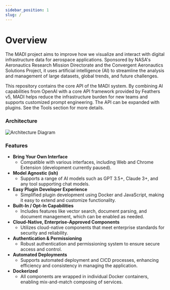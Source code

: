 ```yaml
---
sidebar_position: 1
slug: /
---
```


#  Overview

The MADI project aims to improve how we visualize and interact with digital infrastructure data for aerospace applications. Sponsored by NASA's Aeronautics Research Mission Directorate and the Convergent Aeronautics Solutions Project, it uses artificial intelligence (AI) to streamline the analysis and management of large datasets, global trends, and future challenges.

This repository contains the core API of the MADI system. By combining AI capabilities from OpenAI with a core API framework provided by Feathers v5, MADI helps reduce the infrastructure burden for new teams and supports customized prompt engineering. The API can be expanded with plugins. See the Tools section for more details.

### Architecture

![Architecture Diagram](/img/architecture.png)

### Features

- **Bring Your Own Interface**
    - Compatible with various interfaces, including Web and Chrome Extension (development currently paused).
- **Model Agnostic (ish)**
    - Supports a range of AI models such as GPT 3.5+, Claude 3+, and any tool supporting chat models.
- **Easy Plugin Developer Experience**
    - Simplified plugin development using Docker and JavaScript, making it easy to extend and customize functionality.
- **Built-In / Opt-In Capabilities**
    - Includes features like vector search, document parsing, and document management, which can be enabled as needed.
- **Cloud-Native, Enterprise-Approved Components**
    - Utilizes cloud-native components that meet enterprise standards for security and reliability.
- **Authentication & Permissioning**
    - Robust authentication and permissioning system to ensure secure access and control.
- **Automated Deployments**
    - Supports automated deployment and CICD processes, enhancing efficiency and consistency in managing the application.
- **Dockerized**
    - All components are wrapped in individual Docker containers, enabling mix-and-match composing of services.

